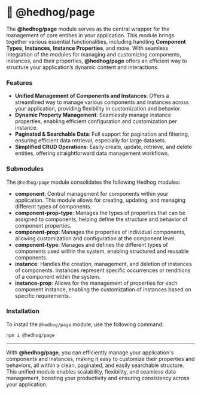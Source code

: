 # 🦔 @hedhog/page

The **@hedhog/page** module serves as the central wrapper for the management of core entities in your application. This module brings together various essential functionalities, including handling **Component Types**, **Instances**, **Instance Properties**, and more. With seamless integration of the modules for managing and customizing components, instances, and their properties, **@hedhog/page** offers an efficient way to structure your application’s dynamic content and interactions.

### Features

- **Unified Management of Components and Instances**: Offers a streamlined way to manage various components and instances across your application, providing flexibility in customization and behavior.
- **Dynamic Property Management**: Seamlessly manage instance properties, enabling efficient configuration and customization per instance.
- **Paginated & Searchable Data**: Full support for pagination and filtering, ensuring efficient data retrieval, especially for large datasets.
- **Simplified CRUD Operations**: Easily create, update, retrieve, and delete entities, offering straightforward data management workflows.

### Submodules

The `@hedhog/page` module consolidates the following Hedhog modules:

- **component**: Central management for components within your application. This module allows for creating, updating, and managing different types of components.
- **component-prop-type**: Manages the types of properties that can be assigned to components, helping define the structure and behavior of component properties.
- **component-prop**: Manages the properties of individual components, allowing customization and configuration at the component level.
- **component-type**: Manages and defines the different types of components used within the system, enabling structured and reusable components.
- **instance**: Handles the creation, management, and deletion of instances of components. Instances represent specific occurrences or renditions of a component within the system.
- **instance-prop**: Allows for the management of properties for each component instance, enabling the customization of instances based on specific requirements.

### Installation

To install the `@hedhog/page` module, use the following command:

```bash
npm i @hedhog/page
```

---

With **@hedhog/page**, you can efficiently manage your application's components and instances, making it easy to customize their properties and behaviors, all within a clean, paginated, and easily searchable structure. This unified module enables scalability, flexibility, and seamless data management, boosting your productivity and ensuring consistency across your application.

